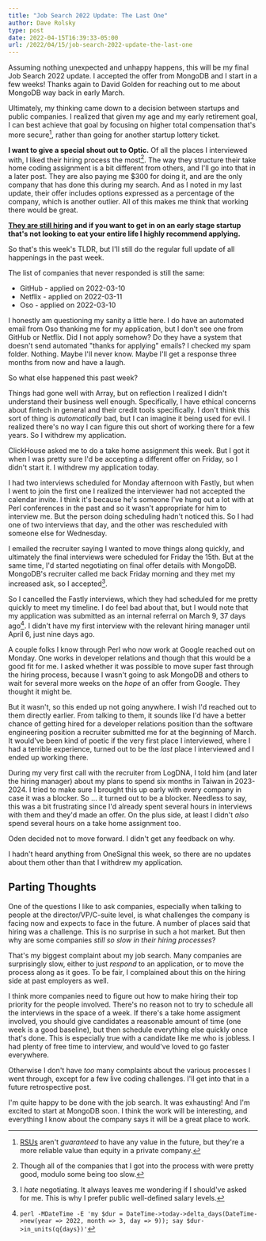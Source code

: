 ```yaml
---
title: "Job Search 2022 Update: The Last One"
author: Dave Rolsky
type: post
date: 2022-04-15T16:39:33-05:00
url: /2022/04/15/job-search-2022-update-the-last-one
---
```


Assuming nothing unexpected and unhappy happens, this will be my final Job Search 2022 update. I
accepted the offer from MongoDB and I start in a few weeks! Thanks again to David Golden for
reaching out to me about MongoDB way back in early March.

Ultimately, my thinking came down to a decision between startups and public companies. I realized
that given my age and my early retirement goal, I can best achieve that goal by focusing on higher
total compensation that's more secure[^1], rather than going for another startup lottery ticket.

**I want to give a special shout out to Optic.** Of all the places I interviewed with, I liked their
hiring process the most[^2]. The way they structure their take home coding assignment is a bit
different from others, and I'll go into that in a later post. They are also paying me $300 for doing
it, and are the only company that has done this during my search. And as I noted in my last update,
their offer includes options expressed as a percentage of the company, which is another outlier. All
of this makes me think that working there would be great.

**[They are still hiring](https://useoptic.notion.site/Optic-is-hiring-9af73ddc8fd44776a6b4d7339aff6c68)
and if you want to get in on an early stage startup that's not looking to eat your entire life I
highly recommend applying.**

So that's this week's TLDR, but I'll still do the regular full update of all happenings in the past
week.

The list of companies that never responded is still the same:

- GitHub - applied on 2022-03-10
- Netflix - applied on 2022-03-11
- Oso - applied on 2022-03-10

I honestly am questioning my sanity a little here. I do have an automated email from Oso thanking me
for my application, but I don't see one from GitHub or Netflix. Did I not apply somehow? Do they
have a system that doesn't send automated "thanks for applying" emails? I checked my spam folder.
Nothing. Maybe I'll never know. Maybe I'll get a response three months from now and have a laugh.

So what else happened this past week?

Things had gone well with Array, but on reflection I realized I didn't understand their business
well enough. Specifically, I have ethical concerns about fintech in general and their credit tools
specifically. I don't think this sort of thing is _automatically_ bad, but I can imagine it being
used for evil. I realized there's no way I can figure this out short of working there for a few
years. So I withdrew my application.

ClickHouse asked me to do a take home assignment this week. But I got it when I was pretty sure I'd
be accepting a different offer on Friday, so I didn't start it. I withdrew my application today.

I had two interviews scheduled for Monday afternoon with Fastly, but when I went to join the first
one I realized the interviewer had not accepted the calendar invite. I think it's because he's
someone I've hung out a lot with at Perl conferences in the past and so it wasn't appropriate for
him to interview me. But the person doing scheduling hadn't noticed this. So I had one of two
interviews that day, and the other was rescheduled with someone else for Wednesday.

I emailed the recruiter saying I wanted to move things along quickly, and ultimately the final
interviews were scheduled for Friday the 15th. But at the same time, I'd started negotiating on
final offer details with MongoDB. MongoDB's recruiter called me back Friday morning and they met my
increased ask, so I accepted[^3].

So I cancelled the Fastly interviews, which they had scheduled for me pretty quickly to meet my
timeline. I do feel bad about that, but I would note that my application was submitted as an
internal referral on March 9, 37 days ago[^4]. I didn't have my first interview with the relevant
hiring manager until April 6, just nine days ago.

A couple folks I know through Perl who now work at Google reached out on Monday. One works in
developer relations and though that this would be a good fit for me. I asked whether it was possible
to move super fast through the hiring process, because I wasn't going to ask MongoDB and others to
wait for several more weeks on the _hope_ of an offer from Google. They thought it might be.

But it wasn't, so this ended up not going anywhere. I wish I'd reached out to them directly earlier.
From talking to them, it sounds like I'd have a better chance of getting hired for a developer
relations position than the software engineering position a recruiter submitted me for at the
beginning of March. It would've been kind of poetic if the very first place I interviewed, where I
had a terrible experience, turned out to be the _last_ place I interviewed and I ended up working
there.

During my very first call with the recruiter from LogDNA, I told him (and later the hiring manager)
about my plans to spend six months in Taiwan in 2023-2024. I tried to make sure I brought this up
early with every company in case it was a blocker. So ... it turned out to be a blocker. Needless to
say, this was a bit frustrating since I'd already spent several hours in interviews with them and
they'd made an offer. On the plus side, at least I didn't _also_ spend several hours on a take home
assignment too.

Oden decided not to move forward. I didn't get any feedback on why.

I hadn't heard anything from OneSignal this week, so there are no updates about them other than that
I withdrew my application.

## Parting Thoughts

One of the questions I like to ask companies, especially when talking to people at the
director/VP/C-suite level, is what challenges the company is facing now and expects to face in the
future. A number of places said that hiring was a challenge. This is no surprise in such a hot
market. But then why are some companies _still so slow in their hiring processes_?

That's my biggest complaint about my job search. Many companies are surprisingly slow, either to
just _respond_ to an application, or to move the process along as it goes. To be fair, I complained
about this on the hiring side at past employers as well.

I think more companies need to figure out how to make hiring their top priority for the people
involved. There's no reason not to try to schedule all the interviews in the space of a week. If
there's a take home assigment involved, you should give candidates a reasonable amount of time (one
week is a good baseline), but then schedule everything else quickly once that's done. This is
especially true with a candidate like me who is jobless. I had plenty of free time to interview, and
would've loved to go faster everywhere.

Otherwise I don't have _too_ many complaints about the various processes I went through, except for
a few live coding challenges. I'll get into that in a future retrospective post.

I'm quite happy to be done with the job search. It was exhausting! And I'm excited to start at
MongoDB soon. I think the work will be interesting, and everything I know about the company says it
will be a great place to work.

[^1]:
    [RSUs](https://www.investopedia.com/terms/r/restricted-stock-unit.asp) aren't _guaranteed_ to
    have any value in the future, but they're a more reliable value than equity in a private
    company.

[^2]:
    Though all of the companies that I got into the process with were pretty good, modulo some being
    too slow.

[^3]:
    I _hate_ negotiating. It always leaves me wondering if I should've asked for me. This is why I
    prefer public well-defined salary levels.

[^4]:
    `perl -MDateTime -E 'my $dur = DateTime->today->delta_days(DateTime->new(year => 2022, month => 3, day => 9)); say $dur->in_units(q{days})'`
